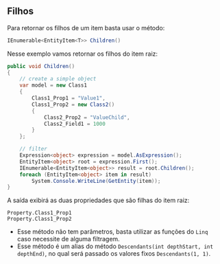 ## Filhos <header-set anchor-name="impl-search-children" />

Para retornar os filhos de um item basta usar o método:

```csharp
IEnumerable<EntityItem<T>> Children()
```

Nesse exemplo vamos retornar os filhos do item raiz:

```csharp
public void Children()
{
    // create a simple object
    var model = new Class1
    {
        Class1_Prop1 = "Value1",
        Class1_Prop2 = new Class2()
        {
            Class2_Prop2 = "ValueChild",
            Class2_Field1 = 1000
        }
    };

    // filter
    Expression<object> expression = model.AsExpression();
    EntityItem<object> root = expression.First();
    IEnumerable<EntityItem<object>> result = root.Children();
    foreach (EntityItem<object> item in result)
        System.Console.WriteLine(GetEntity(item));
}
```

A saída exibirá as duas propriedades que são filhas do item raiz:

```
Property.Class1_Prop1
Property.Class1_Prop2
```

* Esse método não tem parâmetros, basta utilizar as funções do `Linq` caso necessite de alguma filtragem.
* Esse método é um alias do método `Descendants(int depthStart, int depthEnd)`, no qual será passado os valores fixos `Descendants(1, 1)`.